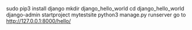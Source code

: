 sudo pip3 install django 
mkdir django_hello_world 
cd django_hello_world
django-admin startproject mytestsite
python3 manage.py runserver 
go to http://127.0.0.1:8000/hello/
